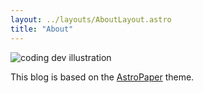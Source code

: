 ```yaml
---
layout: ../layouts/AboutLayout.astro
title: "About"
---
```


<div>
  <img src="/assets/dev.svg" class="sm:w-1/2 mx-auto" alt="coding dev illustration">
</div>

This blog is based on the [AstroPaper](https://github.com/satnaing/astro-paper) theme.
